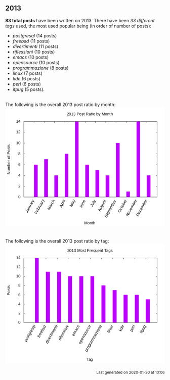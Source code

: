 ## 2013 

**83 total posts** have been written on 2013.
There have been *33 different tags* used, the most
used popular being (in order of number of posts):
 
- *postgresql* (14 posts)  
- *freebsd* (11 posts)  
- *divertimenti* (11 posts)  
- *riflessioni* (10 posts)  
- *emacs* (10 posts)  
- *opensource* (10 posts)  
- *programmazione* (8 posts)  
- *linux* (7 posts)  
- *kde* (6 posts)  
- *perl* (6 posts)  
- *itpug* (5 posts).<br/>
<br/>
The following is the overall 2013 post ratio by month:
<br/>
    <center>
      <img src="/images/stats/2013-months.png" alt="2013 post ratio per month" />
    </center>
<br/>

<br/>
The following is the overall 2013 post ratio by tag:
<br/>
  <center>
    <img src="/images/stats/2013-tags.png" alt="2013 post ratio per tag" />
  </center>
<br/>

<div align="right">
<small>
Last generated on 2020-01-30 at 10:06
</small>
</div>

<br/>
